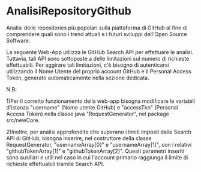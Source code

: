 # AnalisiRepositoryGithub
Analisi delle repositories più popolari sulla piattaforma di GitHub al fine di comprendere quali sono i trend attuali e i futuri sviluppi dell'Open Source Software.

La seguente Web-App utilizza le GitHub Search API per effettuare le analisi. Tuttavia, tali API sono sottoposte a delle limitazioni sul numero di richieste effettuabili. Per aggirare tali limitazioni, c'è bisogno di autenticarsi utilizzando il Nome Utente del proprio account GitHub e il Personal Access Token, generato automaticamente nella sezione dedicata.

N.B: 

1)Per il corretto funzionamento della web-app bisogna modificare le variabili d'istanza "username" (Nome utente GitHub) e "accessTkn" (Personal Access Token) nella classe java "RequestGenerator", nel package src/newCore.

2)Inoltre, per analisi approfondite che superano i limiti imposti dalle Search API di GitHub, bisogna inserire, nel costruttore della classe RequestGenerator, "usernameArray[0]" e "usernameArray[1]", con i relativi "githubTokenArray[1]" e "githubTokenArray[2]".
Questi parametri inseriti sono ausiliari e utili nel caso in cui l'account primario raggiunga il limite di richieste effettuabili tramite Search API.
